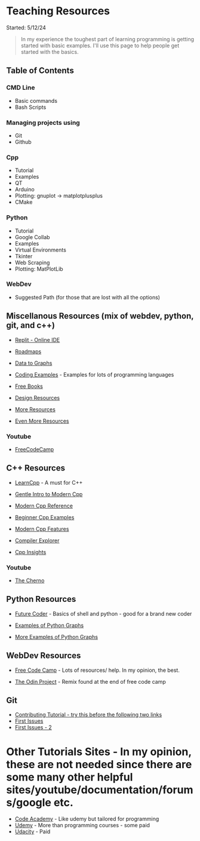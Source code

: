 
# Teaching Resources

Started: 5/12/24 

> In my experience the toughest part of learning programming is getting started with basic examples. I'll use this page to help people get started with the basics.

## Table of Contents

### CMD Line
- Basic commands
- Bash Scripts

### Managing projects using

- Git
- Github
 
### Cpp
- Tutorial
- Examples
- QT
- Arduino
- Plotting: gnuplot -> matplotplusplus
- CMake

### Python
- Tutorial
- Google Collab
- Examples
- Virtual Environments
- Tkinter
- Web Scraping
- Plotting: MatPlotLib

### WebDev
- Suggested Path (for those that are lost with all the options)
  
## Miscellanous Resources (mix of webdev, python, git, and c++)

- [Replit - Online IDE](https://replit.com/~)

- [Roadmaps](https://roadmap.sh/)
  
- [Data to Graphs](https://www.data-to-viz.com/)
  
- [Coding Examples](https://github.com/codecrafters-io/build-your-own-x?tab=readme-ov-file) - Examples for lots of programming languages

- [Free Books](https://github.com/EbookFoundation/free-programming-books/blob/main/books/free-programming-books-langs.md)

- [Design Resources](https://github.com/bradtraversy/design-resources-for-developers?tab=readme-ov-file#)
- [More Resources](https://toolkit.addy.codes/)
- [Even More Resources](https://github.com/markodenic/web-development-resources?tab=readme-ov-file#learning-platforms)

### Youtube

- [FreeCodeCamp](https://www.youtube.com/@freecodecamp/playlists)

## C++ Resources

- [LearnCpp](https://www.learncpp.com/) - A must for C++

- [Gentle Intro to Modern Cpp](https://github.com/federico-busato/Modern-CPP-Programming)
  
- [Modern Cpp Reference](https://github.com/changkun/modern-cpp-tutorial)
- [Beginner Cpp Examples](https://github.com/tridibsamanta/CPP_Beginner_to_Expert)

- [Modern Cpp Features](https://github.com/AnthonyCalandra/modern-cpp-features)

- [Compiler Explorer](https://godbolt.org/)
- [Cpp Insights](https://cppinsights.io/)

### Youtube

- [The Cherno](https://www.youtube.com/playlist?list=PLlrATfBNZ98dudnM48yfGUldqGD0S4FFb)


## Python Resources

- [Future Coder](https://futurecoder.io/) - Basics of shell and python - good for a brand new coder

- [Examples of Python Graphs](https://python-charts.com/)
- [More Examples of Python Graphs](https://python-graph-gallery.com/)

## WebDev Resources

- [Free Code Camp](https://www.freecodecamp.org/) - Lots of resources/ help. In my opinion, the best.

- [The Odin Project](https://www.theodinproject.com/) - Remix found at the end of free code camp

## Git

- [Contributing Tutorial - try this before the following two links](https://github.com/firstcontributions/first-contributions?tab=readme-ov-file)
- [First Issues](https://goodfirstissues.com/)
- [First Issues - 2](https://goodfirstissue.dev/language/cplusplus)

# Other Tutorials Sites - In my opinion, these are not needed since there are some many other helpful sites/youtube/documentation/forums/google etc.
  
- [Code Academy](https://www.codecademy.com/) - Like udemy but tailored for programming
- [Udemy](https://www.udemy.com/) - More than programming courses - some paid
- [Udacity](https://www.udacity.com/) - Paid
